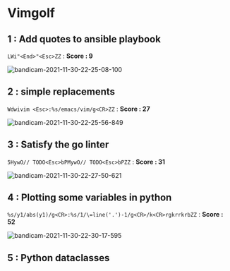 # Vimgolf
## 1 : Add quotes to ansible playbook
`LWi"<End>"<Esc>ZZ` : **Score : 9**

![bandicam-2021-11-30-22-25-08-100](https://user-images.githubusercontent.com/94677012/144057645-d15bb997-c623-407b-8bef-8b937c036d06.gif)

## 2 : simple replacements
`Wdwivim <Esc>:%s/emacs/vim/g<CR>ZZ` : **Score : 27**

![bandicam-2021-11-30-22-25-56-849](https://user-images.githubusercontent.com/94677012/144058293-788a70e9-7247-45c9-9410-95bb9934f845.gif)

## 3 : Satisfy the go linter
`5HywO// TODO<Esc>bPMywO// TODO<Esc>bPZZ` : **Score : 31**

![bandicam-2021-11-30-22-27-50-621](https://user-images.githubusercontent.com/94677012/144058595-e9e28988-ed4e-454d-88e4-3352fa204919.gif)

## 4 :  Plotting some variables in python
`%s/y1/abs(y1)/g<CR>:%s/1/\=line('.')-1/g<CR>/k<CR>rgkrrkrbZZ` : **Score : 52**

![bandicam-2021-11-30-22-30-17-595](https://user-images.githubusercontent.com/94677012/144058974-49e66a0f-2363-43ec-abf7-99afcd976104.gif)

## 5 : Python dataclasses
